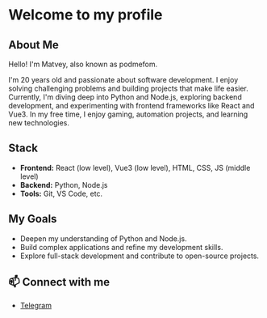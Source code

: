 # Welcome to my profile

## About Me
Hello! I'm Matvey, also known as podmefom.

I'm 20 years old and passionate about software development. I enjoy solving challenging problems and building projects that make life easier. Currently, I'm diving deep into Python and Node.js, exploring backend development, and experimenting with frontend frameworks like React and Vue3. In my free time, I enjoy gaming, automation projects, and learning new technologies.

## Stack
- **Frontend:** React (low level), Vue3 (low level), HTML, CSS, JS (middle level)
- **Backend:** Python, Node.js
- **Tools:** Git, VS Code, etc.

## My Goals
- Deepen my understanding of Python and Node.js.
- Build complex applications and refine my development skills.
- Explore full-stack development and contribute to open-source projects.

## 📫 Connect with me
- [Telegram](https://t.me/W3bDevelop)
